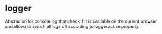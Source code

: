 logger
======

Abstracion for console.log that check if it is available on the current browser and allows to switch all logs off according to logger.active property.